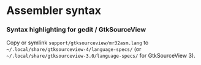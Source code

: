 # Assembler syntax

### Syntax highlighting for gedit / GtkSourceView

Copy or symlink `support/gtksourceview/mr32asm.lang` to `~/.local/share/gtksourceview-4/language-specs/` (or `~/.local/share/gtksourceview-3.0/language-specs/` for GtkSourceView 3).
